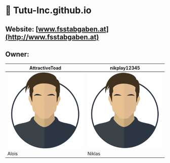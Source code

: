 # :steam_locomotive: **Tutu-Inc.github.io**

## Website: [www.fsstabgaben.at](http://www.fsstabgaben.at)

## **Owner**:

AttractiveToad | nikplay12345
------------ | -------------
![Avatar](/img/avatar.png) | ![Avatar](/img/avatar.png)
Alois | Niklas